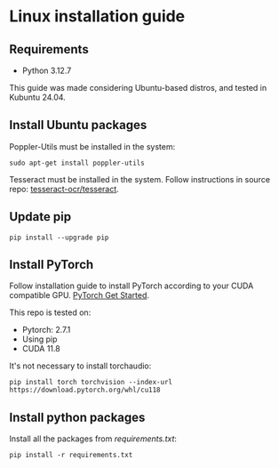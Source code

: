 # Linux installation guide

## Requirements

* Python 3.12.7

This guide was made considering Ubuntu-based distros, and tested in Kubuntu 24.04.

## Install Ubuntu packages

Poppler-Utils must be installed in the system:

    sudo apt-get install poppler-utils

Tesseract must be installed in the system. Follow instructions in source repo:
[tesseract-ocr/tesseract](https://github.com/tesseract-ocr/tesseract?tab=readme-ov-file).

## Update pip

    pip install --upgrade pip

## Install PyTorch

Follow installation guide to install PyTorch according to your CUDA compatible GPU.
[PyTorch Get Started](https://pytorch.org/get-started/locally/).

This repo is tested on:

* Pytorch: 2.7.1
* Using pip
* CUDA 11.8

It's not necessary to install torchaudio:

    pip install torch torchvision --index-url https://download.pytorch.org/whl/cu118

## Install python packages

Install all the packages from *requirements.txt*:

    pip install -r requirements.txt
